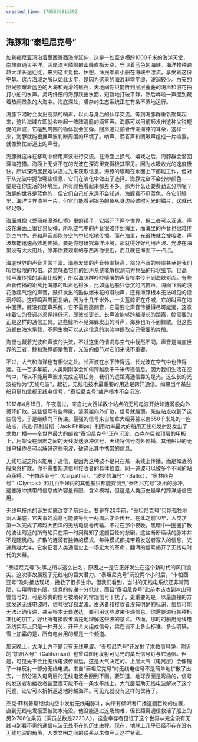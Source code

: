 ```yaml
---
created_time: 1705596811592

---
```

## 海豚和“泰坦尼克号”

加利福尼亚湾沿着墨西哥西海岸延伸，这是一处至少横跨1000千米的海洋天堂，南端直通太平洋。两岸漆黑嶙峋的山峰直指天空，守卫着蓝色的海峡。海洋物种跨越大洋长途迁徙，来到这里觅食、休憩。渔民乘着小船在海峡中漂流，享受着这份宁静。这片海域之所以如此太平，是因为这里的海浪非常平缓，波澜较少。白天的阳光照耀着蓝色的大海和光滑的礁石，天地间你只能听到层层叠叠的涛声和浪花拍打小船的水声。灵巧纤细的海豚跃出水面，短暂地打破平静，然后哗啦一声回到藏着热闹景象的大海中。海底深处，嘈杂的生态系统正在有条不紊地运行。

海豚下潜时会发出高频的哨声，以此与身后的伙伴交流。等到海豚群重新聚集起来，这片海域立即就会响起一阵阵清脆的滴答声。海豚可以用前额发出这种尖锐短促的声波，它碰到周围的物体就会回弹。回声通过颌骨传进海豚的耳朵，这样一来，海豚就能根据声波判断周围的环境了。哨声、滴答声和啁啾声组成一片喧嚣，就像繁忙街道上的声音。

海豚就这样在移动中借用声波进行交流。在海面上换气、嬉戏之后，海豚群会潜回深海狩猎。海面上无处不在的光波在深海里变得极其罕见。因为水吸收光的速度极快，所以深海居民难以通过光来获取信息。海豚的眼睛在水面上下都能工作，但对于从光波中提取哪些信息，它们在演化中做出了选择。海豚完全不会分辨颜色——要是在你生活的环境里，所有颜色看起来都差不多，那为什么还要费劲去分辨呢？海豚的世界是蓝色的，但它们自己却永远不会知道。海豚看不见蓝色，在它们眼里，海洋世界漆黑一片。但它们能看到银色的鱼从身边经过时闪光的鳞片，这就已经足够。

海面就像《爱丽丝漫游仙境》里的镜子，它隔开了两个世界，但二者可以互通。声波在海面上很容易反弹，所以空气中的声音很难传到海里，而海里的声音也很难传到空气中。光和声音都能在空气中轻松地传播。而在海里，光很快就会被吸收，声波却能迅速高效地传播。要是你想研究海洋环境，那就得好好利用声波。光波在海里没有太大用处，除非你要观察的东西离你很近，而且就在海面下一点点。

海底世界的声音非常丰富。海豚发出的声音频率极高，部分声音的频率甚至是我们听觉极限的10倍。这意味着它们的回声系统能够探测前方物品的形状细节。但高频声波传播的距离比较短，所以海豚群吵吵嚷嚷的声音根本传不到海峡对面。有些声音传播的距离比海豚的叫声远得多，比如遥远船只低沉的汽笛声，海面飞溅的浪花激起气泡的声音，鼓虾发出的酷似爆米花的噼啪声，还有海豚根本无法听见的低沉哼鸣。这哼鸣声周而复始，因为十几千米外，一头蓝鲸正在呼喊，它的叫声在海中回荡。鲸没有回声系统，它不需要高频音，它需要让声音传播得尽可能远，这意味着它的音调必须保持低沉，即波长更长。长声波能够跨越漫长的距离，鲸需要的正是这样的通信工具。这些鲸听不见海豚发出的叫声，海豚也听不到鲸歌。但这些波都由海水承载，不同生物可以从这信息的洪流中提取自己需要的片段。

海里也藏着光波和声波的洪流，不过这里的情况与空气中截然不同。声音是海底世界的王者，鲸和海豚都是色盲，光波的细节对它们来说不重要。

不过，大气和海洋也有相似之处。长声波在水下传得远，长光波在空气中也传得远。在一百多年前，人类刚刚学会如何跨越数千千米传递信息。因为我们生活在空气中，所以不能用声波来完成这项任务，我们的远距离通信靠的是光。这么长的光波被称为“无线电波”，起初，无线电技术最重要的用途是跨洋通信。如果当年某些船只更加重视无线电信号，“泰坦尼克号”或许根本不会沉没。

1912年4月15日，午夜刚过，来自北大西洋数个站点的无线电波开始如涟漪般向外循环扩散。这些信号有些零散，涟漪越向外扩散，信号就越弱。某些站点收到了这些信号，于是继续向下传递。最强的信号来自加拿大纽芬兰以南650千米处的一座站点，杰克·菲利普斯（Jack Phillips）利用功率最大的船用无线电发射器发出了求救广播——全世界最大的邮轮“泰坦尼克号”正在沉没。杰克在巨轮顶层的甲板上，用架设在烟囱之间的天线发送脉冲信号，天线将信号向外传播，其他船只的无线电操作员可以解码这些电波，破译出其中携带的信息。

无线电波之所以能用于通信，是因为这种波不是只在某一条线上传播，而是如涟漪般向外扩散。你不需要知道信号接收者的具体位置，同一道波可以被多个不同的站点获得。“卡帕西亚号”（Carpathia）、“波罗的海号”（Baltic）、“奥林匹克号”（Olympic）和几百千米内的其他船只都能探测到“泰坦尼克号”发出的脉冲。这些脉冲携带的信息或许容量有限、含义模糊，但这是人类历史最早的跨洋通信应用。

无线电技术的诞生彻底改变了航运业。要是在20年前，“泰坦尼克号”只能孤独地沉入海底，它失事的消息可能要等到一两周后才会传开。在此之前10年，人类才第一次完成了跨越大西洋的无线电信号传输。不过在那个夜晚，黑暗中一圈圈扩散的波让附近的所有船只在第一时间得知了这艘巨轮的悲剧。这些断断续续的脉冲并不是随机的。扩散的涟漪有独特的模式，每种模式都携带着发送者写入的信息，光速跨越大洋。它象征着人类通信史上一场宏大的革命，翻涌的信号揭开了无线电时代的大幕。

“泰坦尼克号”失事之所以这么出名，原因之一是它正好发生在这个新时代的风口浪尖。这次事故展现了无线电的巨大潜力。“泰坦尼克号”沉没两个小时后，“卡帕西亚号”及时抵达现场，挽救了很多生命。但我们看到，当时的无线电系统还非常简陋，实用程度有限。信息的传递十分低效，而且“泰坦尼克号”此前本该收到冰山预警信号的，可是珍贵的信号被琐碎的常规信号干扰了。更重要的是，以最直接的方式发送无线电波时，信号很容易混淆。发送者和接收者没有明确的标识，信息可能无法正确传递，甚至根本无处送达。要利用这些波来传递信息，你需要进行某种标准化的加工，好让所有接收者清楚地理解这些波的意义。然而，那时的船用无线电系统实际上只是一种开关，开开关关组成信号，实在谈不上多么标准、多么明确。雪上加霜的是，所有电台用的都是一个频道。

那天晚上，大洋上方不是只有无线电波。“泰坦尼克号”还发射了求救信号弹，附近的“加州人号”（Californian）也曾试图用发射可见光的莫氏信号灯与它通信。但是，可见光不会比无线电波传得远，这是大气决定的。上层大气（电离层）会像镜子一样反射一部分无线电波。来自“泰坦尼克号”的无线电信号不是简单地扩散了出去，一部分进入电离层的无线电波会回到下面。要知道，地球表面是弯曲的，信号的发送者和接收者甚至很可能不在一条水平线上，大气层帮助无线电波解决了这个问题，让它可以折折返返地跨越海洋。可见光就没有这样的优待了。

杰克·菲利普斯继续向空中发射无线电脉冲，向所有倾听者广播这艘巨轮的位置，直到无线电发报室被海水淹没。他没能逃过这场劫难，但长距离通信救活了船上的另外706位乘员（乘员总数是2223人）。这些幸存者见证了这个世界从完全没有无线电到看不见的通信电波无处不在的历史进程。现在，地球上几乎已经不存在没有无线电波的角落，人类文明之间的联系从未像今天这样紧密。
